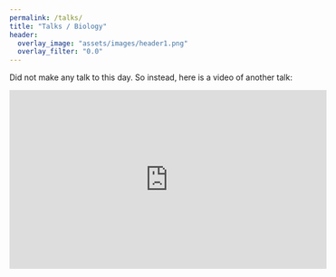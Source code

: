 ```yaml
---
permalink: /talks/
title: "Talks / Biology"
header:
  overlay_image: "assets/images/header1.png"
  overlay_filter: "0.0"
---
```



Did not make any talk to this day. 
So instead, here is a video of another talk:
<iframe width="560" height="315" src="https://www.youtube.com/embed/kG7d_4LeP48?si=Q1AKi7SJtuGLrrB-" title="YouTube video player" frameborder="0" allow="accelerometer; autoplay; clipboard-write; encrypted-media; gyroscope; picture-in-picture; web-share" referrerpolicy="strict-origin-when-cross-origin" allowfullscreen></iframe>

